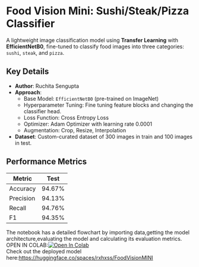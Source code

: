 # Food Vision Mini: Sushi/Steak/Pizza Classifier

A lightweight image classification model using **Transfer Learning** with **EfficientNetB0**, fine-tuned to classify food images into three categories: `sushi`, `steak`, and `pizza`.

## Key Details
- **Author**: Ruchita Sengupta  
- **Approach**:  
  - Base Model: `EfficientNetB0` (pre-trained on ImageNet)  
  - Hyperparameter Tuning: Fine tuning feature blocks and changing the classifier head.
  - Loss Function: Cross Entropy Loss
  - Optimizer: Adam Optimizer with learning rate 0.0001
  - Augmentation: Crop, Resize, Interpolation
- **Dataset**: Custom-curated dataset of 300 images in train and 100 images in test.  

## Performance Metrics
| Metric          | Test |
|-----------------|----------|
| Accuracy        | 94.67%   |
| Precision       | 94.13%    | 
| Recall          | 94.76%    |
| F1              | 94.35%    |



The notebook has a detailed flowchart by importing data,getting the model architecture,evaluating the model and calculating its evaluation metrics.  
OPEN IN COLAB:[![Open In Colab](https://colab.research.google.com/assets/colab-badge.svg)](https://colab.research.google.com/drive/1NqkjLkG7n9DknK5hgw19EAmHemH6A1bK?usp=sharing)  
Check out the deployed model here:https://huggingface.co/spaces/rxhxss/FoodVisionMINI
